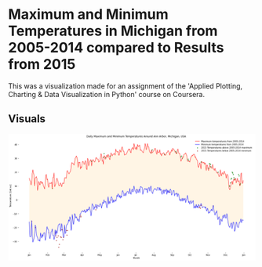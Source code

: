 # Maximum and Minimum Temperatures in Michigan from 2005-2014 compared to Results from 2015 #
This was a visualization made for an assignment of the 'Applied Plotting, Charting & Data Visualization in Python' course on Coursera. 

## Visuals ##
![Maximum and Minimum Temperatures in Michigan from 2005-2014 compared to Results from 2015](https://github.com/sasakiimarcos/data-visualization-projects/blob/main/weather-patterns/visuals/temperatures.png?raw=true)
